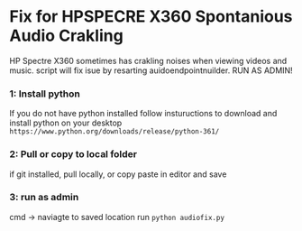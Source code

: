 # Fix for HPSPECRE X360 Spontanious Audio Crakling 
HP Spectre X360 sometimes has crakling noises when viewing videos and music.
script will fix isue by resarting auidoendpointnuilder.
RUN AS ADMIN!


### 1: Install python
If you do not have python installed follow instuructions to download and install python on your desktop  
`https://www.python.org/downloads/release/python-361/`

### 2: Pull or copy to local folder
if git installed, pull locally, or copy paste in editor and save

### 3: run as admin
cmd -> naviagte to saved location
run `python audiofix.py`  
